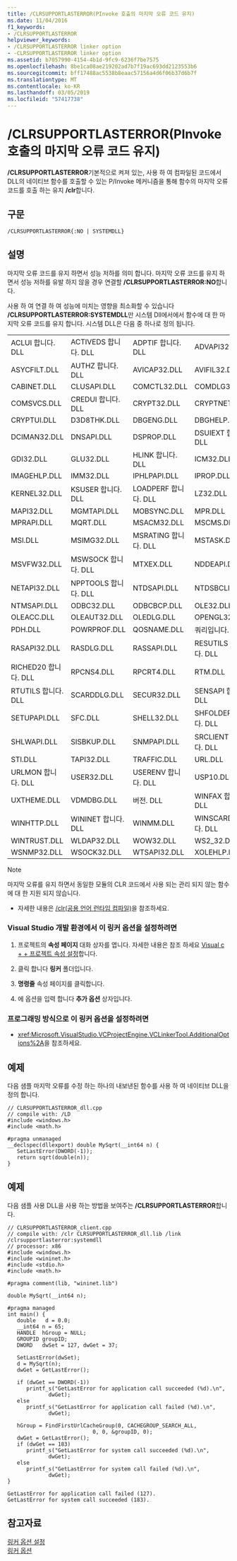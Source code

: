 ```yaml
---
title: /CLRSUPPORTLASTERROR(PInvoke 호출의 마지막 오류 코드 유지)
ms.date: 11/04/2016
f1_keywords:
- /CLRSUPPORTLASTERROR
helpviewer_keywords:
- /CLRSUPPORTLASTERROR linker option
- -CLRSUPPORTLASTERROR linker option
ms.assetid: b7057990-4154-4b1d-9fc9-6236f7be7575
ms.openlocfilehash: 8be1ca08ae219202ad7b7f19ac693dd2123553b6
ms.sourcegitcommit: bff17488ac5538b8eaac57156a4d6f06b37d6b7f
ms.translationtype: MT
ms.contentlocale: ko-KR
ms.lasthandoff: 03/05/2019
ms.locfileid: "57417738"
---
```

# <a name="clrsupportlasterror-preserve-last-error-code-for-pinvoke-calls"></a>/CLRSUPPORTLASTERROR(PInvoke 호출의 마지막 오류 코드 유지)

**/CLRSUPPORTLASTERROR**기본적으로 켜져 있는, 사용 하 여 컴파일된 코드에서 DLL의 네이티브 함수를 호출할 수 있는 P/Invoke 메커니즘을 통해 함수의 마지막 오류 코드를 호출 하는 유지 **/clr**합니다.

## <a name="syntax"></a>구문

```
/CLRSUPPORTLASTERROR{:NO | SYSTEMDLL}
```

## <a name="remarks"></a>설명

마지막 오류 코드를 유지 하면서 성능 저하를 의미 합니다.  마지막 오류 코드를 유지 하면서 성능 저하를 유발 하지 않을 경우 연결할 **/CLRSUPPORTLASTERROR:NO**합니다.

사용 하 여 연결 하 여 성능에 미치는 영향을 최소화할 수 있습니다 **/CLRSUPPORTLASTERROR:SYSTEMDLL**만 시스템 Dll에서에서 함수에 대 한 마지막 오류 코드를 유지 합니다.  시스템 DLL은 다음 중 하나로 정의 됩니다.

|||||
|-|-|-|-|
|ACLUI 합니다. DLL|ACTIVEDS 합니다. DLL|ADPTIF 합니다. DLL|ADVAPI32.DLL|
|ASYCFILT.DLL|AUTHZ 합니다. DLL|AVICAP32.DLL|AVIFIL32.DLL|
|CABINET.DLL|CLUSAPI.DLL|COMCTL32.DLL|COMDLG32.DLL|
|COMSVCS.DLL|CREDUI 합니다. DLL|CRYPT32.DLL|CRYPTNET.DLL|
|CRYPTUI.DLL|D3D8THK.DLL|DBGENG.DLL|DBGHELP.DLL|
|DCIMAN32.DLL|DNSAPI.DLL|DSPROP.DLL|DSUIEXT 합니다. DLL|
|GDI32.DLL|GLU32.DLL|HLINK 합니다. DLL|ICM32.DLL|
|IMAGEHLP.DLL|IMM32.DLL|IPHLPAPI.DLL|IPROP.DLL|
|KERNEL32.DLL|KSUSER 합니다. DLL|LOADPERF 합니다. DLL|LZ32.DLL|
|MAPI32.DLL|MGMTAPI.DLL|MOBSYNC.DLL|MPR.DLL|
|MPRAPI.DLL|MQRT.DLL|MSACM32.DLL|MSCMS.DLL|
|MSI.DLL|MSIMG32.DLL|MSRATING 합니다. DLL|MSTASK.DLL|
|MSVFW32.DLL|MSWSOCK 합니다. DLL|MTXEX.DLL|NDDEAPI.DLL|
|NETAPI32.DLL|NPPTOOLS 합니다. DLL|NTDSAPI.DLL|NTDSBCLI.DLL|
|NTMSAPI.DLL|ODBC32.DLL|ODBCBCP.DLL|OLE32.DLL|
|OLEACC.DLL|OLEAUT32.DLL|OLEDLG.DLL|OPENGL32.DLL|
|PDH.DLL|POWRPROF.DLL|QOSNAME.DLL|쿼리입니다. DLL|
|RASAPI32.DLL|RASDLG.DLL|RASSAPI.DLL|RESUTILS 합니다. DLL|
|RICHED20 합니다. DLL|RPCNS4.DLL|RPCRT4.DLL|RTM.DLL|
|RTUTILS 합니다. DLL|SCARDDLG.DLL|SECUR32.DLL|SENSAPI 합니다. DLL|
|SETUPAPI.DLL|SFC.DLL|SHELL32.DLL|SHFOLDER 합니다. DLL|
|SHLWAPI.DLL|SISBKUP.DLL|SNMPAPI.DLL|SRCLIENT 합니다. DLL|
|STI.DLL|TAPI32.DLL|TRAFFIC.DLL|URL.DLL|
|URLMON 합니다. DLL|USER32.DLL|USERENV 합니다. DLL|USP10.DLL|
|UXTHEME.DLL|VDMDBG.DLL|버전. DLL|WINFAX 합니다. DLL|
|WINHTTP.DLL|WININET 합니다. DLL|WINMM.DLL|WINSCARD 합니다. DLL|
|WINTRUST.DLL|WLDAP32.DLL|WOW32.DLL|WS2_32.DLL|
|WSNMP32.DLL|WSOCK32.DLL|WTSAPI32.DLL|XOLEHLP.DLL|

> [!NOTE]
>  마지막 오류를 유지 하면서 동일한 모듈의 CLR 코드에서 사용 되는 관리 되지 않는 함수에 대 한 지원 되지 않습니다.

- 자세한 내용은 [/clr(공용 언어 런타임 컴파일)](../../build/reference/clr-common-language-runtime-compilation.md)을 참조하세요.

### <a name="to-set-this-linker-option-in-the-visual-studio-development-environment"></a>Visual Studio 개발 환경에서 이 링커 옵션을 설정하려면

1. 프로젝트의 **속성 페이지** 대화 상자를 엽니다. 자세한 내용은 참조 하세요 [Visual c + + 프로젝트 속성 설정](../../ide/working-with-project-properties.md)합니다.

1. 클릭 합니다 **링커** 폴더입니다.

1. **명령줄** 속성 페이지를 클릭합니다.

1. 에 옵션을 입력 합니다 **추가 옵션** 상자입니다.

### <a name="to-set-this-linker-option-programmatically"></a>프로그래밍 방식으로 이 링커 옵션을 설정하려면

- <xref:Microsoft.VisualStudio.VCProjectEngine.VCLinkerTool.AdditionalOptions%2A>을 참조하세요.

## <a name="example"></a>예제

다음 샘플 마지막 오류를 수정 하는 하나의 내보낸된 함수를 사용 하 여 네이티브 DLL을 정의 합니다.

```
// CLRSUPPORTLASTERROR_dll.cpp
// compile with: /LD
#include <windows.h>
#include <math.h>

#pragma unmanaged
__declspec(dllexport) double MySqrt(__int64 n) {
   SetLastError(DWORD(-1));
   return sqrt(double(n));
}
```

## <a name="example"></a>예제

다음 샘플 사용 DLL을 사용 하는 방법을 보여주는 **/CLRSUPPORTLASTERROR**합니다.

```
// CLRSUPPORTLASTERROR_client.cpp
// compile with: /clr CLRSUPPORTLASTERROR_dll.lib /link /clrsupportlasterror:systemdll
// processor: x86
#include <windows.h>
#include <wininet.h>
#include <stdio.h>
#include <math.h>

#pragma comment(lib, "wininet.lib")

double MySqrt(__int64 n);

#pragma managed
int main() {
   double   d = 0.0;
   __int64 n = 65;
   HANDLE  hGroup = NULL;
   GROUPID groupID;
   DWORD   dwSet = 127, dwGet = 37;

   SetLastError(dwSet);
   d = MySqrt(n);
   dwGet = GetLastError();

   if (dwGet == DWORD(-1))
      printf_s("GetLastError for application call succeeded (%d).\n",
             dwGet);
   else
      printf_s("GetLastError for application call failed (%d).\n",
             dwGet);

   hGroup = FindFirstUrlCacheGroup(0, CACHEGROUP_SEARCH_ALL,
                           0, 0, &groupID, 0);
   dwGet = GetLastError();
   if (dwGet == 183)
      printf_s("GetLastError for system call succeeded (%d).\n",
             dwGet);
   else
      printf_s("GetLastError for system call failed (%d).\n",
             dwGet);
}
```

```Output
GetLastError for application call failed (127).
GetLastError for system call succeeded (183).
```

## <a name="see-also"></a>참고자료

[링커 옵션 설정](../../build/reference/setting-linker-options.md)<br/>
[링커 옵션](../../build/reference/linker-options.md)
